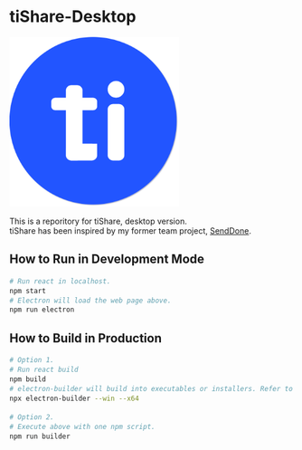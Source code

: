 
# tiShare-Desktop
<img src="https://raw.githubusercontent.com/dlguswo333/tishare-desktop/main/public/icon.png" width="300px"/>
<br>

This is a reporitory for tiShare, desktop version.<br>
tiShare has been inspired by my former team project, [SendDone](https://github.com/La-Beaute/SendDone-Desktop).
<br>

## How to Run in Development Mode
```bash
# Run react in localhost.
npm start
# Electron will load the web page above.
npm run electron
```

## How to Build in Production
```bash
# Option 1.
# Run react build
npm build
# electron-builder will build into executables or installers. Refer to its document for detail.
npx electron-builder --win --x64

# Option 2.
# Execute above with one npm script.
npm run builder
```
